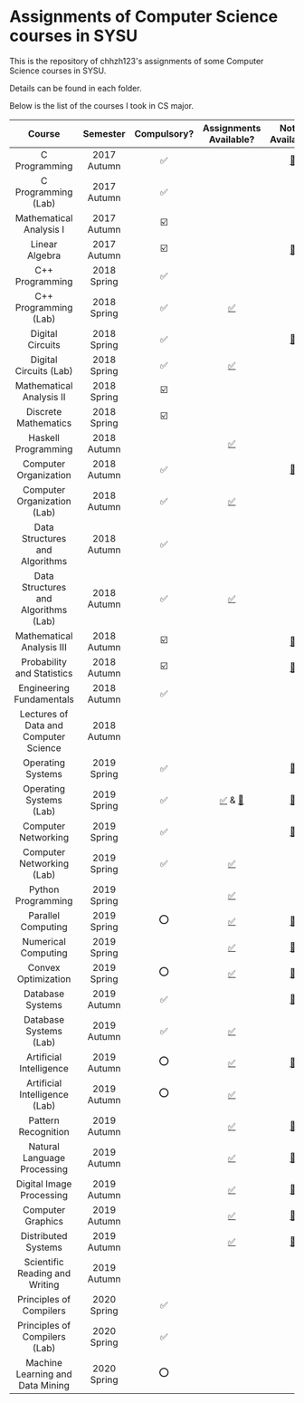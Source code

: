 # Assignments of Computer Science courses in SYSU

This is the repository of chhzh123's assignments of some Computer Science courses in SYSU.

Details can be found in each folder.

Below is the list of the courses I took in CS major.

| Course                              | Semester    | Compulsory?            | Assignments Available? | Notes Available? |
| :---:                               | :---:       | :---:                  | :---:                  | :---:            |
| C Programming                       | 2017 Autumn | :white_check_mark:     |                        | [:green_book:](https://github.com/chhzh123/CS-Notes/tree/master/C-Programming) |
| C Programming (Lab)                 | 2017 Autumn | :white_check_mark:     |                        | |
| Mathematical Analysis I             | 2017 Autumn | :ballot_box_with_check:|                        | |
| Linear Algebra                      | 2017 Autumn | :ballot_box_with_check:|                        | [:blue_book:](https://github.com/chhzh123/Notes-of-Math/tree/master/Linear_algebra) |
| C++ Programming                     | 2018 Spring | :white_check_mark:     |                        | |
| C++ Programming (Lab)               | 2018 Spring | :white_check_mark:     | [:white_check_mark:](https://github.com/chhzh123/Assignments/tree/master/ComputerProgramming)     | |
| Digital Circuits                    | 2018 Spring | :white_check_mark:     |                        | [:green_book:](https://github.com/chhzh123/CS-Notes/tree/master/Digital_Circuits) |
| Digital Circuits (Lab)              | 2018 Spring | :white_check_mark:     | [:white_check_mark:](https://github.com/chhzh123/Assignments/tree/master/DigitalCircuits)     | |
| Mathematical Analysis II            | 2018 Spring | :ballot_box_with_check:|                        | |
| Discrete Mathematics                | 2018 Spring | :ballot_box_with_check:|                        | |
| Haskell Programming                 | 2018 Autumn |                        | [:white_check_mark:](https://github.com/chhzh123/Assignments/tree/master/Haskell)     | |
| Computer Organization               | 2018 Autumn | :white_check_mark:     |                        | [:green_book:](https://github.com/chhzh123/CS-Notes/tree/master/ComputerOrganization) |
| Computer Organization (Lab)         | 2018 Autumn | :white_check_mark:     | [:white_check_mark:](https://github.com/chhzh123/Assignments/tree/master/ComputerOrganization)     | |
| Data Structures and Algorithms      | 2018 Autumn | :white_check_mark:     |                        | |
| Data Structures and Algorithms (Lab)| 2018 Autumn | :white_check_mark:     | [:white_check_mark:](https://github.com/chhzh123/Assignments/tree/master/DataStructure)     | |
| Mathematical Analysis III           | 2018 Autumn | :ballot_box_with_check:|                        | [:blue_book:](https://github.com/chhzh123/Notes-of-Math/tree/master/Mathematical_analysis) |
| Probability and Statistics          | 2018 Autumn | :ballot_box_with_check:|                        | [:blue_book:](https://github.com/chhzh123/Notes-of-Math/tree/master/Probability_and_statistics) |
| Engineering Fundamentals            | 2018 Autumn | :white_check_mark:     |                        | |
| Lectures of Data and Computer Science|2018 Autumn |                        |                        | |
| Operating Systems                   | 2019 Spring | :white_check_mark:     |                        | [:green_book:](https://github.com/chhzh123/CS-Notes/tree/master/OperatingSystems) |
| Operating Systems (Lab)             | 2019 Spring | :white_check_mark:     | [:white_check_mark:](https://github.com/chhzh123/Assignments/tree/master/OperatingSystems) & [:file_folder:](https://github.com/chhzh123/AdvancedOS)    | [:page_facing_up:](https://chhzh123.github.io/summary/os-dev/) |
| Computer Networking                 | 2019 Spring | :white_check_mark:     |                        | [:green_book:](https://github.com/chhzh123/CS-Notes/tree/master/ComputerNetworking) |
| Computer Networking (Lab)           | 2019 Spring | :white_check_mark:     | [:white_check_mark:](https://github.com/chhzh123/Assignments/tree/master/ComputerNetworking)     | |
| Python Programming                  | 2019 Spring |                        | [:white_check_mark:](https://github.com/chhzh123/Assignments/tree/master/AdvancedComputerProgramming)     | |
| Parallel Computing                  | 2019 Spring | :o:                    | [:white_check_mark:](https://github.com/chhzh123/Assignments/tree/master/ParallelComputing)     | [:page_facing_up:](https://chhzh123.github.io/summary/parallel-computing/) |
| Numerical Computing                 | 2019 Spring |                        | [:white_check_mark:](https://github.com/chhzh123/Assignments/tree/master/NumericalComputing)     | [:blue_book:](https://github.com/chhzh123/Notes-of-Math/tree/master/Numerical_Computing) |
| Convex Optimization                 | 2019 Spring | :o:                    | [:white_check_mark:](https://github.com/chhzh123/Assignments/tree/master/ConvexOptimization)     | [:blue_book:](https://github.com/chhzh123/Notes-of-Math/tree/master/Convex_Optimization) |
| Database Systems                    | 2019 Autumn | :white_check_mark:     |                        | [:green_book:](https://github.com/chhzh123/CS-Notes/tree/master/DatabaseSystems) |
| Database Systems (Lab)              | 2019 Autumn | :white_check_mark:     | [:white_check_mark:](https://github.com/chhzh123/Assignments/tree/master/DatabaseSystems) | |
| Artificial Intelligence             | 2019 Autumn | :o:                    | [:white_check_mark:](https://github.com/chhzh123/Assignments/tree/master/ArtificalIntelligence) | [:green_book:](https://github.com/chhzh123/CS-Notes/tree/master/ArtificalIntelligence) |
| Artificial Intelligence (Lab)       | 2019 Autumn | :o:                    | [:white_check_mark:](https://github.com/chhzh123/Assignments/tree/master/ArtificalIntelligence) | |
| Pattern Recognition                 | 2019 Autumn |                        | [:white_check_mark:](https://github.com/chhzh123/Assignments/tree/master/PatternRecognition) | [:green_book:](https://github.com/chhzh123/CS-Notes/tree/master/PatternRecognition) |
| Natural Language Processing         | 2019 Autumn |                        | [:white_check_mark:](https://github.com/chhzh123/Assignments/tree/master/NaturalLanguageProcessing) | [:green_book:](https://github.com/chhzh123/CS-Notes/tree/master/NaturalLanguageProcessing) |
| Digital Image Processing            | 2019 Autumn |                        | [:white_check_mark:](https://github.com/chhzh123/Assignments/tree/master/DigitalImageProcessing) | [:green_book:](https://github.com/chhzh123/CS-Notes/tree/master/DigitalImageProcessing) |
| Computer Graphics                   | 2019 Autumn |                        | [:white_check_mark:](https://github.com/chhzh123/Assignments/tree/master/ComputerGraphics) | [:green_book:](https://github.com/chhzh123/CS-Notes/tree/master/ComputerGraphics) |
| Distributed Systems                 | 2019 Autumn |                        | [:white_check_mark:](https://github.com/chhzh123/Assignments/tree/master/DistributedSystems) | [:page_facing_up:](https://chhzh123.github.io/summary/distributed-systems/) |
| Scientific Reading and Writing      | 2019 Autumn |                        |                        | |
| Principles of Compilers             | 2020 Spring | :white_check_mark:     |                        | |
| Principles of Compilers (Lab)       | 2020 Spring | :white_check_mark:     |                        | |
| Machine Learning and Data Mining    | 2020 Spring | :o:                    |                        | |